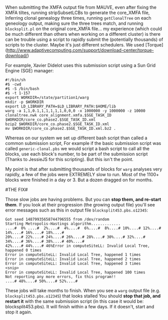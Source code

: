 When submitting the XMFA output file from MAUVE, even after fixing the XMFA tiltes, 
running stripSubsetLCBs to generate the core_XMFA file, Inferring clonal genealogy three times, 
running `getClonalTree` on each geneology output, making sure the three trees match, 
and running `blocksplit.pl` on the original core_XMFA file...
my experience (which could be much different than others when working on a different cluster)
is there can be trouble using a script to rapidly submit the (potentially thousands) of 
scripts to the cluster. Maybe it's just different schedulers. We used [Torque] (http://www.adaptivecomputing.com/support/download-center/torque-download/)

For example, Xavier Didelot uses this submission script using a Sun Grid Engine (SGE) manager:
```
#!/bin/sh
#$ -cwd
#$ -S /bin/bash
#$ -t 1-157
export WORKDIR=/state/partition1/warg
mkdir -p $WORKDIR
export LD_LIBRARY_PATH=$LD_LIBRARY_PATH:$HOME/lib
warg -a 1,1,0.1,1,1,1,1,1,0,0,0 -x 1000000 -y 1000000 -z 10000 clonaltree.nwk core_alignment.xmfa.$SGE_TASK_ID   $WORKDIR/core_co.phase2.$SGE_TASK_ID.xml
bzip2 $WORKDIR/core_co.phase2.$SGE_TASK_ID.xml
mv $WORKDIR/core_co.phase2.$SGE_TASK_ID.xml.bz2 .
```

Whereas on our system we set up different bash script than called a common submission script, For example if the basic submission script was called `generic-clonal.pbs` we would script a bash script to call all the blocks, use each block's number, to be part of the submission script (Thanks to JessieJS for this scripting). But this isn't the point.

My point is that after submitting thousands of blocks for `warg` analyses very rapidly, a few of the jobs were EXTREMELY slow to run. Most of the 1100+ blocks were finished in a day or 3. But a dozen dragged on for months. 

#THE FIX#

Those slow jobs are having problems. But you can **stop them, and re-start them**. 
If you look at their progression (the growing output file) you'll see error messages 
such as this in output file `blocksplit453.pbs.o12345`:
```
Got seed 14879935658744796555 from /dev/random
Starting Metropolis-Hastings algorithm.............
....#  0% ....#  2%....#  4%....#  6%....#  8%....# 10%....# 12%....# 14%....# 16%....# 18%....# 
20%....# 22%....# 24%....# 26%....# 28%....# 30%....# 32%....# 34%....# 36%....# 38%....# 40%....# 
42%....# 44%....# 46%Error in computeSiteLL: Invalid Local Tree, happened 0 times
Error in computeSiteLL: Invalid Local Tree, happened 1 times
Error in computeSiteLL: Invalid Local Tree, happened 2 times
Error in computeSiteLL: Invalid Local Tree, happened 3 times
<snip>
Error in computeSiteLL: Invalid Local Tree, happened 100 times
Not reporting any more errors, fix this program!!
....# 48%....# 50%....# 52%....# 
```

These jobs will take months to finish. When you see a `warg` output file (e.g. `blocksplit453.pbs.o12345`) that looks stalled 
You should **stop that job, and restart it** with the same submission script (in this case it would be:
blocksplit453.pbs). It will finish within a few days. If it doesn't, start and stop it again. 

